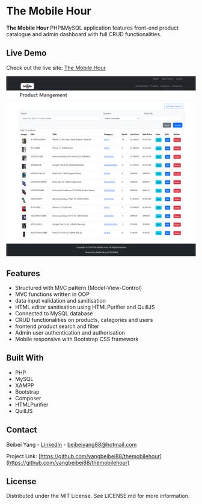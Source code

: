 # The Mobile Hour

**The Mobile Hour** PHP&MySQL application features front-end product catalogue and admin dashboard with full CRUD functionalities.

## Live Demo

Check out the live site: [The Mobile Hour](https://themobilehour.beibeiyang.app/)

[![The Mobile Hour](screenshot.png)](https://themobilehour.beibeiyang.app/)

## Features

- Structured with MVC pattern (Model-View-Control)
- MVC functions written in OOP
- data input validation and sanitisation
- HTML editor sanitisation using HTMLPurifier and QuillJS
- Connected to MySQL database
- CRUD functionalities on products, categories and users
- frontend product search and filter
- Admin user authentication and authorisation
- Mobile responsive with Bootstrap CSS framework

## Built With
- PHP
- MySQL
- XAMPP
- Bootstrap
- Composer
- HTMLPurifier
- QuillJS

## Contact

Beibei Yang - [LinkedIn](https://www.linkedin.com/in/beibei-yang/) - [beibeiyang88@hotmail.com](mailto:beibeiyang88@hotmail.com)

Project Link: [https://github.com/yangbeibei88/themobilehour](https://github.com/yangbeibei88/themobilehour)

## License

Distributed under the MIT License. See LICENSE.md for more information.